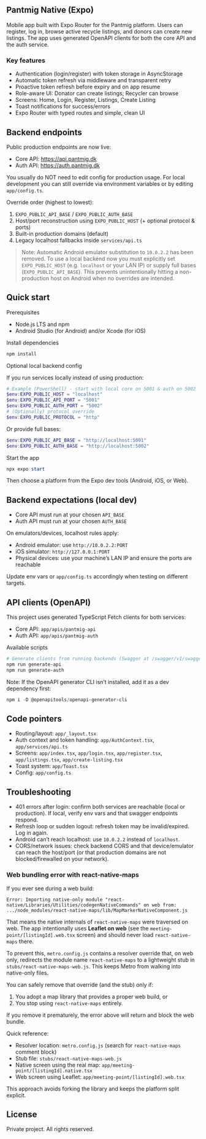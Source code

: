 ## Pantmig Native (Expo)

Mobile app built with Expo Router for the Pantmig platform. Users can register, log in, browse active recycle listings, and donors can create new listings. The app uses generated OpenAPI clients for both the core API and the auth service.

### Key features

- Authentication (login/register) with token storage in AsyncStorage
- Automatic token refresh via middleware and transparent retry
- Proactive token refresh before expiry and on app resume
- Role-aware UI: Donator can create listings; Recycler can browse
- Screens: Home, Login, Register, Listings, Create Listing
- Toast notifications for success/errors
- Expo Router with typed routes and simple, clean UI

## Backend endpoints

Public production endpoints are now live:

- Core API: https://api.pantmig.dk
- Auth API: https://auth.pantmig.dk

You usually do NOT need to edit config for production usage. For local development you can still override via environment variables or by editing `app/config.ts`.

Override order (highest to lowest):
1. `EXPO_PUBLIC_API_BASE` / `EXPO_PUBLIC_AUTH_BASE`
2. Host/port reconstruction using `EXPO_PUBLIC_HOST` (+ optional protocol & ports)
3. Built-in production domains (default)
4. Legacy localhost fallbacks inside `services/api.ts`

> Note: Automatic Android emulator substitution to `10.0.2.2` has been removed. To use a local backend now you must explicitly set `EXPO_PUBLIC_HOST` (e.g. `localhost` or your LAN IP) or supply full bases (`EXPO_PUBLIC_API_BASE`). This prevents unintentionally hitting a non-production host on Android when no overrides are intended.

## Quick start

Prerequisites

- Node.js LTS and npm
- Android Studio (for Android) and/or Xcode (for iOS)

Install dependencies

```powershell
npm install
```

Optional local backend config

If you run services locally instead of using production:

```powershell
# Example (PowerShell) - start with local core on 5001 & auth on 5002
$env:EXPO_PUBLIC_HOST = "localhost"
$env:EXPO_PUBLIC_API_PORT = "5001"
$env:EXPO_PUBLIC_AUTH_PORT = "5002"
# (Optionally) protocol override
$env:EXPO_PUBLIC_PROTOCOL = "http"
```

Or provide full bases:

```powershell
$env:EXPO_PUBLIC_API_BASE = "http://localhost:5001"
$env:EXPO_PUBLIC_AUTH_BASE = "http://localhost:5002"
```

Start the app

```powershell
npx expo start
```

Then choose a platform from the Expo dev tools (Android, iOS, or Web).

## Backend expectations (local dev)

- Core API must run at your chosen `API_BASE`
- Auth API must run at your chosen `AUTH_BASE`

On emulators/devices, localhost rules apply:

- Android emulator: use `http://10.0.2.2:PORT`
- iOS simulator: `http://127.0.0.1:PORT`
- Physical devices: use your machine’s LAN IP and ensure the ports are reachable

Update env vars or `app/config.ts` accordingly when testing on different targets.

## API clients (OpenAPI)

This project uses generated TypeScript Fetch clients for both services:

- Core API: `app/apis/pantmig-api`
- Auth API: `app/apis/pantmig-auth`

Available scripts

```powershell
# Generate clients from running backends (Swagger at /swagger/v1/swagger.json)
npm run generate-api
npm run generate-auth
```

Note: If the OpenAPI generator CLI isn’t installed, add it as a dev dependency first:

```powershell
npm i -D @openapitools/openapi-generator-cli
```

## Code pointers

- Routing/layout: `app/_layout.tsx`
- Auth context and token handling: `app/AuthContext.tsx`, `app/services/api.ts`
- Screens: `app/index.tsx`, `app/login.tsx`, `app/register.tsx`, `app/listings.tsx`, `app/create-listing.tsx`
- Toast system: `app/Toast.tsx`
- Config: `app/config.ts`

## Troubleshooting

- 401 errors after login: confirm both services are reachable (local or production). If local, verify env vars and that swagger endpoints respond.
- Refresh loop or sudden logout: refresh token may be invalid/expired. Log in again.
- Android can’t reach localhost: use `10.0.2.2` instead of `localhost`.
- CORS/network issues: check backend CORS and that device/emulator can reach the host/port (or that production domains are not blocked/firewalled on your network).

### Web bundling error with react-native-maps

If you ever see during a web build:

```
Error: Importing native-only module "react-native/Libraries/Utilities/codegenNativeCommands" on web from: .../node_modules/react-native-maps/lib/MapMarkerNativeComponent.js
```

That means the native internals of `react-native-maps` were traversed on web. The app intentionally uses **Leaflet on web** (see the `meeting-point/[listingId].web.tsx` screen) and should never load `react-native-maps` there.

To prevent this, `metro.config.js` contains a resolver override that, on web only, redirects the module name `react-native-maps` to a lightweight stub in `stubs/react-native-maps-web.js`. This keeps Metro from walking into native-only files.

You can safely remove that override (and the stub) only if:

1. You adopt a map library that provides a proper web build, or
2. You stop using `react-native-maps` entirely.

If you remove it prematurely, the error above will return and block the web bundle.

Quick reference:
- Resolver location: `metro.config.js` (search for `react-native-maps` comment block)
- Stub file: `stubs/react-native-maps-web.js`
- Native screen using the real map: `app/meeting-point/[listingId].native.tsx`
- Web screen using Leaflet: `app/meeting-point/[listingId].web.tsx`

This approach avoids forking the library and keeps the platform split explicit.

## License

Private project. All rights reserved.
